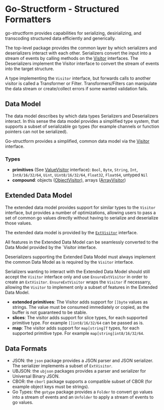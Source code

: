# Go-Structform - Structured Formatters

go-structform provides capabilities for serializing, desirializing, and
transcoding structured data efficiently and generically.

The top-level package provides the common layer by which serializers and
deserializers interact with each other. Serializers convert the input into a
stream of events by calling methods on the
[Visitor](https://pkg.go.dev/github.com/elastic/go-structform?tab=doc#Visitor)
interfaces. The Deserializers implement the Visitor interface to convert the
stream of events into the target structure.

A type implementing the `Visitor` interface, but forwards calls to another
visitor is called a Transformer or Filter. Transformers/Filters can manipulate
the data stream or create/collect errors if some wanted validation fails.

## Data Model

The data model describes by which data types Serializers and Deserializers
interact. In this sense the data model provides a simplified type system, that supports a subset of
serializable go types (for example channels or function pointers can not be serialized).

Go-structform provides a simplified, common data model via the [Visitor](https://pkg.go.dev/github.com/elastic/go-structform?tab=doc#Visitor) interface.

### Types

- **primitives** (See [ValueVisitor](https://pkg.go.dev/github.com/elastic/go-structform?tab=doc#ValueVisitor) interface):  `Bool`, `Byte`, `String`, `Int`, `Int8/16/32/64`, `Uint`, `Uint8/16/32/64`, `Float32`, `Float64`, untyped `Nil`
- **compound**: objects ([ObjectVisitor](https://pkg.go.dev/github.com/elastic/go-structform?tab=doc#ObjectVisitor)), arrays ([ArrayVisitor](https://pkg.go.dev/github.com/elastic/go-structform?tab=doc#ArrayVisitor))

## Extended Data Model

The extended data model provides support for similar types to the `Visitor`
interface, but provides a number of optimizations, allowing users to pass a set
of common go values directly without having to serialize and deserialize those
values.

The extended data model is provided by the
[`ExtVisitor`](https://pkg.go.dev/github.com/elastic/go-structform?tab=doc#ExtVisitor)
interface.

All features in the Extended Data Model can be seamlessly converted to the Data
Model provided by the `Visitor interface.

Deserializers supporting the Extended Data Model must always implement the
common Data Model as is required by the `Visitor` interface.

Serializers wanting to interact with the Extended Data Model should still
accept the `Visitor` interface only and use `EnsureExtVisitor` in order to create an `ExtVisitor`.
`EnsureExtVisitor` wraps the `Visitor` if necessarry, allowing the `Visitor` to
implement only a subset of features in the Extended Data Model.

- **extended primitives**: The Visitor adds support for `[]byte` values as
  strings. The value must be consumed immediately or copied, as the buffer is
  not guaranteed to be stable.
- **slices**: The visitor adds support for slice types, for each supported
  primitive type. For example `[]int8/16/32/64` can be passed as is.
- **map**: The visitor adds support for `map[string]T` types, for each
  supported primitive type. For example `map[string]int8/16/32/64`.


## Data Formats

- JSON: the `json` package provides a JSON parser and JSON serializer. The serializer implements a subset of `ExtVisitor`.
- UBJSON: the `ubjson` packages provides a parser and serializer for Universal Binary JSON.
- CBOR: the `cborl` package supports a compatible subset of CBOR (for example object keys must be strings).
- Go Types: the `gotype` package provides a `Folder` to convert go values into
  a stream of events and an `Unfolder` to apply a stream of events to go
  values.
